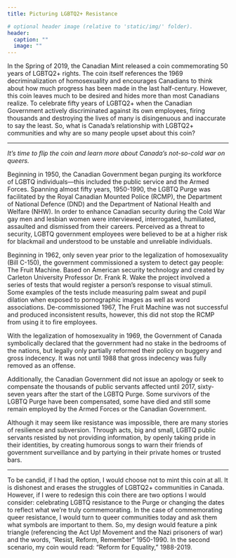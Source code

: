 ```yaml
---
title: Picturing LGBTQ2+ Resistance

# optional header image (relative to 'static/img/' folder).
header:
  caption: ""
  image: ""
---
```


In the Spring of 2019, the Canadian Mint released a coin commemorating 50 years of LGBTQ2+ rights. The coin itself references the 1969 decriminalization of homosexuality and encourages Canadians to think about how much progress has been made in the last half-century. However, this coin leaves much to be desired and hides more than most Canadians realize. To celebrate fifty years of LGBTQ2+ when the Canadian Government actively discriminated against its own employees, firing thousands and destroying the lives of many is disingenuous and inaccurate to say the least. So, what is Canada’s relationship with LGBTQ2+ communities and why are so many people upset about this coin?

*     *     *     *    

*It’s time to flip the coin and learn more about Canada’s not-so-cold war on queers.* 

Beginning in 1950, the Canadian Government began purging its workforce of LGBTQ individuals—this included the public service and the Armed Forces. Spanning almost fifty years, 1950-1990, the LGBTQ Purge was facilitated by the Royal Canadian Mounted Police (RCMP), the Department of National Defence (DND) and the Department of National Health and Welfare (NHW). In order to enhance Canadian security during the Cold War gay men and lesbian women were interviewed, interrogated, humiliated, assaulted and dismissed from their careers. Perceived as a threat to security, LGBTQ government employees were believed to be at a higher risk for blackmail and understood to be unstable and unreliable individuals. 

Beginning in 1962, only seven year prior to the legalization of homosexuality (Bill C-150), the government commissioned a system to detect gay people: The Fruit Machine. Based on American security technology and created by Carleton University Professor Dr. Frank R. Wake the project involved a series of tests that would register a person’s response to visual stimuli. Some examples of the tests include measuring palm sweat and pupil dilation when exposed to pornographic images as well as word associations. De-commissioned 1967, The Fruit Machine was not successful and produced inconsistent results, however, this did not stop the RCMP from using it to fire employees.

With the legalization of homosexuality in 1969, the Government of Canada symbolically declared that the government had no stake in the bedrooms of the nations, but legally only partially reformed their policy on buggery and gross indecency. It was not until 1988 that gross indecency was fully removed as an offense. 

Additionally, the Canadian Government did not issue an apology or seek to compensate the thousands of public servants affected until 2017, sixty-seven years after the start of the LGBTQ Purge. Some survivors of the LGBTQ Purge have been compensated, some have died and still some remain employed by the Armed Forces or the Canadian Government. 

Although it may seem like resistance was impossible, there are many stories of resilience and subversion. Through acts, big and small, LGBTQ public servants resisted by not providing information, by openly taking pride in their identities, by creating humorous songs to warn their friends of government surveillance and by partying in their private homes or trusted bars.

*     *     *     *   

To be candid, if I had the option, I would choose not to mint this coin at all. It is dishonest and erases the struggles of LGBTQ2+ communities in Canada. However, if I were to redesign this coin there are two options I would consider: celebrating LGBTQ resistance to the Purge or changing the dates to reflect what we’re truly commemorating. In the case of commemorating queer resistance, I would turn to queer communities today and ask them what symbols are important to them. So, my design would feature a pink triangle (referencing the Act Up! Movement and the Nazi prisoners of war) and the words, “Resist, Reform, Remember” 1950-1990. In the second scenario, my coin would read: “Reform for Equality,” 1988-2019.

